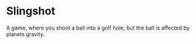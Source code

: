 # Slingshot
A game, where you shoot a ball into a golf hole, but the ball is affected by planets gravity.
